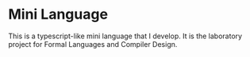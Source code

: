 # Mini Language

This is a typescript-like mini language that I develop.
It is the laboratory project for Formal Languages and Compiler Design.
